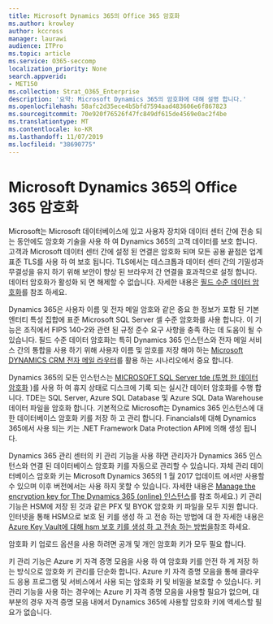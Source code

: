 ```yaml
---
title: Microsoft Dynamics 365의 Office 365 암호화
ms.author: krowley
author: kccross
manager: laurawi
audience: ITPro
ms.topic: article
ms.service: O365-seccomp
localization_priority: None
search.appverid:
- MET150
ms.collection: Strat_O365_Enterprise
description: '요약: Microsoft Dynamics 365의 암호화에 대해 설명 합니다.'
ms.openlocfilehash: 58afc2d35ece4b5bfd7594aad483606e6f867823
ms.sourcegitcommit: 70e920f76526f47fc849df615de4569e0ac2f4be
ms.translationtype: MT
ms.contentlocale: ko-KR
ms.lasthandoff: 11/07/2019
ms.locfileid: "38690775"
---
```

# <a name="office-365-encryption-in-microsoft-dynamics-365"></a>Microsoft Dynamics 365의 Office 365 암호화

Microsoft는 Microsoft 데이터베이스에 있고 사용자 장치와 데이터 센터 간에 전송 되는 동안에도 암호화 기술을 사용 하 여 Dynamics 365의 고객 데이터를 보호 합니다. 고객과 Microsoft 데이터 센터 간에 설정 된 연결은 암호화 되며 모든 공용 끝점은 업계 표준 TLS를 사용 하 여 보호 됩니다. TLS에서는 데스크톱과 데이터 센터 간의 기밀성과 무결성을 유지 하기 위해 보안이 향상 된 브라우저 간 연결을 효과적으로 설정 합니다. 데이터 암호화가 활성화 되 면 해제할 수 없습니다. 자세한 내용은 [필드 수준 데이터 암호화](https://msdn.microsoft.com/library/dn481562.aspx)를 참조 하세요.

Dynamics 365은 사용자 이름 및 전자 메일 암호와 같은 중요 한 정보가 포함 된 기본 엔터티 특성 집합에 표준 Microsoft SQL Server 셀 수준 암호화를 사용 합니다. 이 기능은 조직에서 FIPS 140-2와 관련 된 규정 준수 요구 사항을 충족 하는 데 도움이 될 수 있습니다. 필드 수준 데이터 암호화는 특히 Dynamics 365 인스턴스와 전자 메일 서비스 간의 통합을 사용 하기 위해 사용자 이름 및 암호를 저장 해야 하는 [Microsoft DYNAMICS CRM 전자 메일 라우터](https://technet.microsoft.com/library/hh699800.aspx)를 활용 하는 시나리오에서 중요 합니다. 

Dynamics 365의 모든 인스턴스는 [MICROSOFT SQL Server tde (투명 한 데이터 암호화](https://docs.microsoft.com/sql/relational-databases/security/encryption/transparent-data-encryption?view=sql-server-2017) )를 사용 하 여 휴지 상태로 디스크에 기록 되는 실시간 데이터 암호화를 수행 합니다. TDE는 SQL Server, Azure SQL Database 및 Azure SQL Data Warehouse 데이터 파일을 암호화 합니다. 기본적으로 Microsoft는 Dynamics 365 인스턴스에 대 한 데이터베이스 암호화 키를 저장 하 고 관리 합니다. Financials에 대해 Dynamics 365에서 사용 되는 키는 .NET Framework Data Protection API에 의해 생성 됩니다. 

Dynamics 365 관리 센터의 키 관리 기능을 사용 하면 관리자가 Dynamics 365 인스턴스와 연결 된 데이터베이스 암호화 키를 자동으로 관리할 수 있습니다. 자체 관리 데이터베이스 암호화 키는 Microsoft Dynamics 365의 1 월 2017 업데이트 에서만 사용할 수 있으며 이후 버전에서는 사용 하지 못할 수 있습니다. 자세한 내용은 [Manage the encryption key for The Dynamics 365 (online) 인스턴스](https://docs.microsoft.com/dynamics365/customer-engagement/admin/manage-encryption-keys-instance)를 참조 하세요.) 키 관리 기능은 HSM에 저장 된 것과 같은 PFX 및 BYOK 암호화 키 파일을 모두 지원 합니다. 인터넷을 통해 HSM으로 보호 된 키를 생성 하 고 전송 하는 방법에 대 한 자세한 내용은 [Azure Key Vault에 대해 hsm 보호 키를 생성 하 고 전송 하는 방법을](https://docs.microsoft.com/azure/key-vault/key-vault-hsm-protected-keys)참조 하세요. 

암호화 키 업로드 옵션을 사용 하려면 공개 및 개인 암호화 키가 모두 필요 합니다.

키 관리 기능은 Azure 키 자격 증명 모음을 사용 하 여 암호화 키를 안전 하 게 저장 하는 방식으로 암호화 키 관리를 단순화 합니다. Azure 키 자격 증명 모음을 통해 클라우드 응용 프로그램 및 서비스에서 사용 되는 암호화 키 및 비밀을 보호할 수 있습니다. 키 관리 기능을 사용 하는 경우에는 Azure 키 자격 증명 모음을 사용할 필요가 없으며, 대부분의 경우 자격 증명 모음 내에서 Dynamics 365에 사용할 암호화 키에 액세스할 필요가 없습니다.
